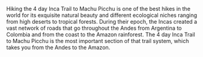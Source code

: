 Hiking the 4 day Inca Trail to Machu Picchu is one of the best hikes in the world for its exquisite natural beauty and different ecological niches ranging from high deserts to tropical forests. During their epoch, the Incas created a vast network of roads that go throughout the Andes from Argentina to Colombia and from the coast to the Amazon rainforest. The 4 day Inca Trail to Machu Picchu is the most important section of that trail system, which takes you from the Andes to the Amazon. 
